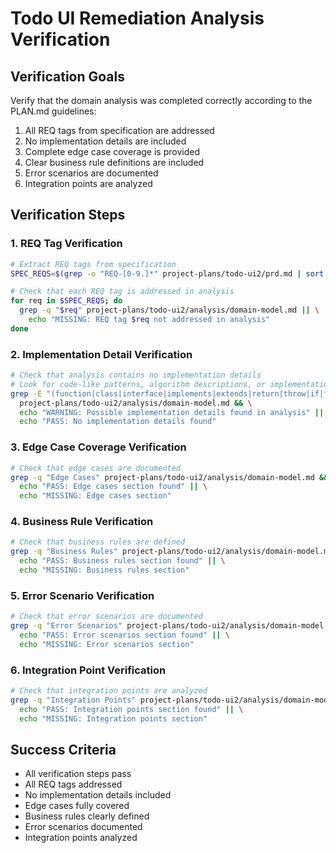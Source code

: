 # Todo UI Remediation Analysis Verification

## Verification Goals

Verify that the domain analysis was completed correctly according to the PLAN.md guidelines:

1. All REQ tags from specification are addressed
2. No implementation details are included
3. Complete edge case coverage is provided
4. Clear business rule definitions are included
5. Error scenarios are documented
6. Integration points are analyzed

## Verification Steps

### 1. REQ Tag Verification

```bash
# Extract REQ tags from specification
SPEC_REQS=$(grep -o "REQ-[0-9.]*" project-plans/todo-ui2/prd.md | sort -u)

# Check that each REQ tag is addressed in analysis
for req in $SPEC_REQS; do
  grep -q "$req" project-plans/todo-ui2/analysis/domain-model.md || \
    echo "MISSING: REQ tag $req not addressed in analysis"
done
```

### 2. Implementation Detail Verification

```bash
# Check that analysis contains no implementation details
# Look for code-like patterns, algorithm descriptions, or implementation specifics
grep -E "(function|class|interface|implements|extends|return|throw|if|for|while)" \
  project-plans/todo-ui2/analysis/domain-model.md && \
  echo "WARNING: Possible implementation details found in analysis" || \
  echo "PASS: No implementation details found"
```

### 3. Edge Case Coverage Verification

```bash
# Check that edge cases are documented
grep -q "Edge Cases" project-plans/todo-ui2/analysis/domain-model.md && \
  echo "PASS: Edge cases section found" || \
  echo "MISSING: Edge cases section"
```

### 4. Business Rule Verification

```bash
# Check that business rules are defined
grep -q "Business Rules" project-plans/todo-ui2/analysis/domain-model.md && \
  echo "PASS: Business rules section found" || \
  echo "MISSING: Business rules section"
```

### 5. Error Scenario Verification

```bash
# Check that error scenarios are documented
grep -q "Error Scenarios" project-plans/todo-ui2/analysis/domain-model.md && \
  echo "PASS: Error scenarios section found" || \
  echo "MISSING: Error scenarios section"
```

### 6. Integration Point Verification

```bash
# Check that integration points are analyzed
grep -q "Integration Points" project-plans/todo-ui2/analysis/domain-model.md && \
  echo "PASS: Integration points section found" || \
  echo "MISSING: Integration points section"
```

## Success Criteria

- All verification steps pass
- All REQ tags addressed
- No implementation details included
- Edge cases fully covered
- Business rules clearly defined
- Error scenarios documented
- Integration points analyzed